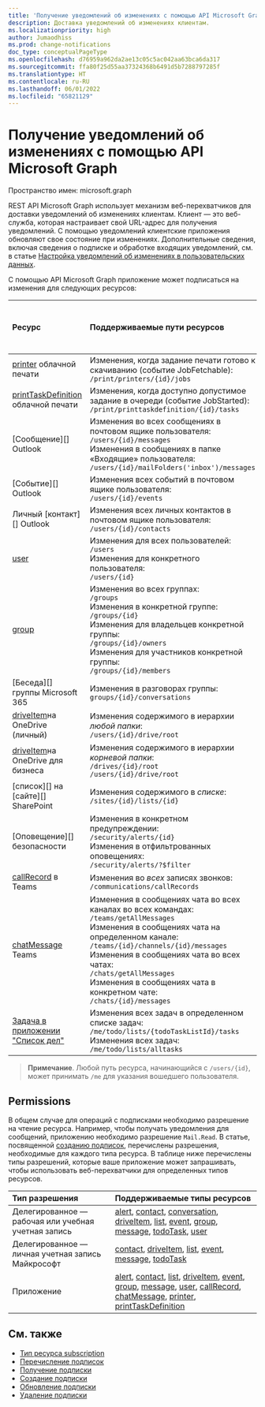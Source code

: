 ```yaml
---
title: 'Получение уведомлений об изменениях с помощью API Microsoft Graph '
description: Доставка уведомлений об изменениях клиентам.
ms.localizationpriority: high
author: Jumaodhiss
ms.prod: change-notifications
doc_type: conceptualPageType
ms.openlocfilehash: d76959a962da2ae13c05c5ac042aa63bca6da317
ms.sourcegitcommit: ffa80f25d55aa37324368b6491d5b7288797285f
ms.translationtype: HT
ms.contentlocale: ru-RU
ms.lasthandoff: 06/01/2022
ms.locfileid: "65821129"
---
```

# <a name="use-the-microsoft-graph-api-to-get-change-notifications"></a>Получение уведомлений об изменениях с помощью API Microsoft Graph 

Пространство имен: microsoft.graph

REST API Microsoft Graph использует механизм веб-перехватчиков для доставки уведомлений об изменениях клиентам. Клиент — это веб-служба, которая настраивает свой URL-адрес для получения уведомлений. С помощью уведомлений клиентские приложения обновляют свое состояние при изменениях. Дополнительные сведения, включая сведения о подписке и обработке входящих уведомлений, см. в статье [Настройка уведомлений об изменениях в пользовательских данных](/graph/webhooks).

С помощью API Microsoft Graph приложение может подписаться на изменения для следующих ресурсов:

| **Ресурс** | **Поддерживаемые пути ресурсов** | **Можно ли данные ресурсов включать в уведомления**                  |
|:----------------|:------------|:-----------------------------------------|
| [printer][] облачной печати | Изменения, когда задание печати готово к скачиванию (событие JobFetchable):<br>`/print/printers/{id}/jobs` | Нет |
| [printTaskDefinition][] облачной печати | Изменения, когда доступно допустимое задание в очереди (событие JobStarted):<br>`/print/printtaskdefinition/{id}/tasks` | Нет |
| [Сообщение][] Outlook | Изменения во всех сообщениях в почтовом ящике пользователя: <br>`/users/{id}/messages`<br>Изменения в сообщениях в папке «Входящие» пользователя:<br>`/users/{id}/mailFolders('inbox')/messages` | Нет |
| [Событие][] Outlook | Изменения всех событий в почтовом ящике пользователя:<br>`/users/{id}/events` | Нет |
| Личный [контакт][] Outlook | Изменения всех личных контактов в почтовом ящике пользователя:<br>`/users/{id}/contacts` | Нет |
| [user][] | Изменения для всех пользователей:<br>`/users` <br>Изменения для конкретного пользователя:<br>`/users/{id}`| Нет |
| [group][] | Изменения во всех группах:<br>`/groups` <br>Изменения в конкретной группе:<br>`/groups/{id}`<br>Изменения для владельцев конкретной группы:<br>`/groups/{id}/owners`<br>Изменения для участников конкретной группы:<br>`/groups/{id}/members`  | Нет |
| [Беседа][] группы Microsoft 365  | Изменения в разговорах группы:<br>`groups/{id}/conversations` | Нет |
| [driveItem][]на OneDrive (личный) | Изменения содержимого в иерархии _любой папки_:<br>`/users/{id}/drive/root` | Нет |
| [driveItem][]на OneDrive для бизнеса | Изменения содержимого в иерархии _корневой папки_:<br>`/drives/{id}/root`<br> `/users/{id}/drive/root` | Нет |
| [список][] на [сайте][] SharePoint | Изменения содержимого в _списке_: <br>`/sites/{id}/lists/{id}` | Нет |
| [Оповещение][] безопасности | Изменения в конкретном предупреждении:<br>`/security/alerts/{id}` <br>Изменения в отфильтрованных оповещениях:<br> `/security/alerts/?$filter`| Нет |
| [callRecord][] в Teams | Изменения во _всех_ записях звонков: `/communications/callRecords` | Нет |
| [chatMessage][] Teams | Изменения в сообщениях чата во всех каналах во всех командах:<br>`/teams/getAllMessages` <br>Изменения в сообщениях чата на определенном канале:<br>`/teams/{id}/channels/{id}/messages`<br>Изменения в сообщениях чата во всех чатах:<br>`/chats/getAllMessages` <br>Изменения в сообщениях чата в конкретном чате:<br>`/chats/{id}/messages` | Да |
| [Задача в приложении "Список дел"][] | Изменения всех задач в определенном списке задач:<br>`/me/todo/lists/{todoTaskListId}/tasks`<br>Изменения всех задач:<br>`/me/todo/lists/alltasks` | Нет |

> **Примечание**. Любой путь ресурса, начинающийся с `/users/{id}`, может принимать `/me` для указания вошедшего пользователя.

## <a name="permissions"></a>Permissions

В общем случае для операций с подписками необходимо разрешение на чтение ресурса. Например, чтобы получать уведомления для сообщений, приложению необходимо разрешение `Mail.Read`. В статье, посвященной [созданию подписок](../api/subscription-post-subscriptions.md), перечислены разрешения, необходимые для каждого типа ресурса. В таблице ниже перечислены типы разрешений, которые ваше приложение может запрашивать, чтобы использовать веб-перехватчики для определенных типов ресурсов.

| Тип разрешения                        | Поддерживаемые типы ресурсов                                                      |
| :------------------------------------- | :------------------------------------------------------------------------------------ |
| Делегированное — рабочая или учебная учетная запись     | [alert][], [contact][], [conversation][], [driveItem][], [list][], [event][], [group][], [message][], [todoTask][], [user][]|
| Делегированное — личная учетная запись Майкрософт | [contact][], [driveItem][], [list][], [event][], [message][], [todoTask][]                                       |
| Приложение                            | [alert][], [contact][], [list][], [driveItem][], [event][], [group][], [message][], [user][], [callRecord][], [chatMessage][], [printer][], [printTaskDefinition][]|


## <a name="see-also"></a>См. также

- [Тип ресурса subscription](./subscription.md)
- [Перечисление подписок](../api/subscription-list.md)
- [Получение подписки](../api/subscription-get.md)
- [Создание подписки](../api/subscription-post-subscriptions.md)
- [Обновление подписки](../api/subscription-update.md)
- [Удаление подписки](../api/subscription-delete.md)

[chatMessage]: ./chatmessage.md
[contact]: ./contact.md
[conversation]: ./conversation.md
[driveItem]: ./driveitem.md
[list]: ./list.md
[site]: ./site.md
[event]: ./event.md
[group]: ./group.md
[message]: ./message.md
[user]: ./user.md
[callRecord]: ./callrecords-callrecord.md
[alert]: ./alert.md
[printer]: ./printer.md
[printTaskDefinition]: ./printtaskdefinition.md
[Задача в приложении "Список дел"]: ./todotask.md
[todoTask]: ./todotask.md

